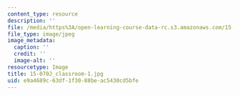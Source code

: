 ```yaml
---
content_type: resource
description: ''
file: /media/https%3A/open-learning-course-data-rc.s3.amazonaws.com/15-070j-advanced-stochastic-processes-fall-2013/e9a4689c63df1f3088beac5430cd5bfe_15-070J_classroom-1.jpg
file_type: image/jpeg
image_metadata:
  caption: ''
  credit: ''
  image-alt: ''
resourcetype: Image
title: 15-070J_classroom-1.jpg
uid: e9a4689c-63df-1f30-88be-ac5430cd5bfe
---
```

